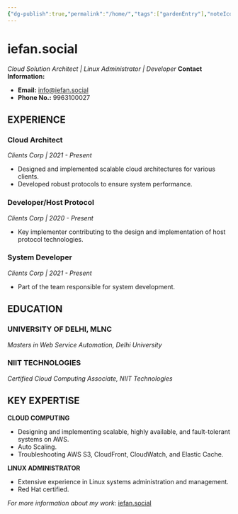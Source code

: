 ```yaml
---
{"dg-publish":true,"permalink":"/home/","tags":["gardenEntry"],"noteIcon":"iefan's workshop"}
---
```


# iefan.social
*Cloud Solution Architect | Linux Administrator | Developer*
**Contact Information:**
- **Email:** info@iefan.social
- **Phone No.:** 9963100027

## EXPERIENCE

### Cloud Architect 
*Clients Corp | 2021 - Present*
- Designed and implemented scalable cloud architectures for various clients.
- Developed robust protocols to ensure system performance.

### Developer/Host Protocol 
*Clients Corp | 2020 - Present*
- Key implementer contributing to the design and implementation of host protocol technologies.

### System Developer 
*Clients Corp | 2021 - Present*
- Part of the team responsible for system development.

## EDUCATION

### UNIVERSITY OF DELHI, MLNC
*Masters in Web Service Automation, Delhi University*

### NIIT TECHNOLOGIES
*Certified Cloud Computing Associate, NIIT Technologies*

## KEY EXPERTISE

**CLOUD COMPUTING**
- Designing and implementing scalable, highly available, and fault-tolerant systems on AWS.
- Auto Scaling.
- Troubleshooting AWS S3, CloudFront, CloudWatch, and Elastic Cache.

**LINUX ADMINISTRATOR**
- Extensive experience in Linux systems administration and management.
- Red Hat certified.

*For more information about my work:* [iefan.social](https://iefan.social)